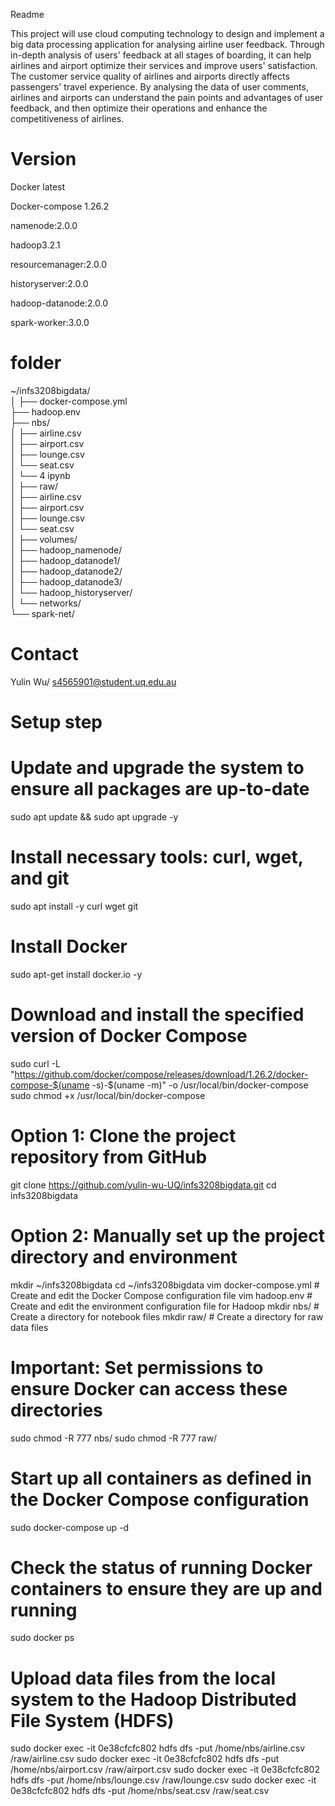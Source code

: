 Readme

This project will use cloud computing technology to design and implement a big data processing application for analysing airline user feedback. Through in-depth analysis of users' feedback at all stages of boarding, it can help airlines and airport optimize their services and improve users' satisfaction. The customer service quality of airlines and airports directly affects passengers' travel experience. By analysing the data of user comments, airlines and airports can understand the pain points and advantages of user feedback, and then optimize their operations and enhance the competitiveness of airlines.

# Version
Docker latest

Docker-compose 1.26.2

namenode:2.0.0

hadoop3.2.1

resourcemanager:2.0.0

historyserver:2.0.0

hadoop-datanode:2.0.0

spark-worker:3.0.0

# folder
~/infs3208bigdata/             
│
├── docker-compose.yml          
├── hadoop.env                  
├── nbs/                        
│   ├── airline.csv            
│   ├── airport.csv             
│   ├── lounge.csv              
│   └── seat.csv                
│    └── 4 ipynb                
│
├── raw/                        
│   ├── airline.csv            
│   ├── airport.csv             
│   ├── lounge.csv              
│   └── seat.csv                
│
├── volumes/                   
│   ├── hadoop_namenode/        
│   ├── hadoop_datanode1/       
│   ├── hadoop_datanode2/       
│   ├── hadoop_datanode3/       
│   └── hadoop_historyserver/   
│
└── networks/                   
    └── spark-net/              


# Contact
Yulin Wu/
s4565901@student.uq.edu.au


# Setup step
# Update and upgrade the system to ensure all packages are up-to-date
sudo apt update && sudo apt upgrade -y

# Install necessary tools: curl, wget, and git
sudo apt install -y curl wget git

# Install Docker 
sudo apt-get install docker.io -y

# Download and install the specified version of Docker Compose
sudo curl -L "https://github.com/docker/compose/releases/download/1.26.2/docker-compose-$(uname -s)-$(uname -m)" -o /usr/local/bin/docker-compose
sudo chmod +x /usr/local/bin/docker-compose

# Option 1: Clone the project repository from GitHub
git clone https://github.com/yulin-wu-UQ/infs3208bigdata.git
cd infs3208bigdata

# Option 2: Manually set up the project directory and environment
mkdir ~/infs3208bigdata
cd ~/infs3208bigdata
vim docker-compose.yml  # Create and edit the Docker Compose configuration file
vim hadoop.env  # Create and edit the environment configuration file for Hadoop
mkdir nbs/  # Create a directory for notebook files
mkdir raw/  # Create a directory for raw data files

# Important: Set permissions to ensure Docker can access these directories
sudo chmod -R 777 nbs/
sudo chmod -R 777 raw/

# Start up all containers as defined in the Docker Compose configuration
sudo docker-compose up -d

# Check the status of running Docker containers to ensure they are up and running
sudo docker ps

# Upload data files from the local system to the Hadoop Distributed File System (HDFS)
sudo docker exec -it 0e38cfcfc802 hdfs dfs -put /home/nbs/airline.csv /raw/airline.csv 
sudo docker exec -it 0e38cfcfc802 hdfs dfs -put /home/nbs/airport.csv /raw/airport.csv
sudo docker exec -it 0e38cfcfc802 hdfs dfs -put /home/nbs/lounge.csv /raw/lounge.csv 
sudo docker exec -it 0e38cfcfc802 hdfs dfs -put /home/nbs/seat.csv /raw/seat.csv
